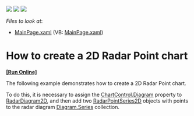 <!-- default badges list -->
![](https://img.shields.io/endpoint?url=https://codecentral.devexpress.com/api/v1/VersionRange/128567635/12.1.6%2B)
[![](https://img.shields.io/badge/Open_in_DevExpress_Support_Center-FF7200?style=flat-square&logo=DevExpress&logoColor=white)](https://supportcenter.devexpress.com/ticket/details/E4206)
[![](https://img.shields.io/badge/📖_How_to_use_DevExpress_Examples-e9f6fc?style=flat-square)](https://docs.devexpress.com/GeneralInformation/403183)
<!-- default badges end -->
<!-- default file list -->
*Files to look at*:

* [MainPage.xaml](./CS/RadarPointSeries/MainPage.xaml) (VB: [MainPage.xaml](./VB/RadarPointSeries/MainPage.xaml))
<!-- default file list end -->
# How to create a 2D Radar Point chart
<!-- run online -->
**[[Run Online]](https://codecentral.devexpress.com/e4206)**
<!-- run online end -->


<p>The following example demonstrates how to create a 2D Radar Point chart.</p><p>To do this, it is necessary to assign the <a href="http://documentation.devexpress.com/#Silverlight/DevExpressXpfChartsChartControl_Diagramtopic"><u>ChartControl.Diagram</u></a> property to <a href="http://documentation.devexpress.com/#Silverlight/clsDevExpressXpfChartsRadarDiagram2Dtopic"><u>RadarDiagram2D</u></a>,  and then add two <a href="http://documentation.devexpress.com/#Silverlight/clsDevExpressXpfChartsRadarPointSeries2Dtopic"><u>RadarPointSeries2D</u></a> objects with points to the radar diagram <a href="http://documentation.devexpress.com/#Silverlight/DevExpressXpfChartsDiagram_Seriestopic"><u>Diagram.Series</u></a> collection. </p><br />


<br/>


